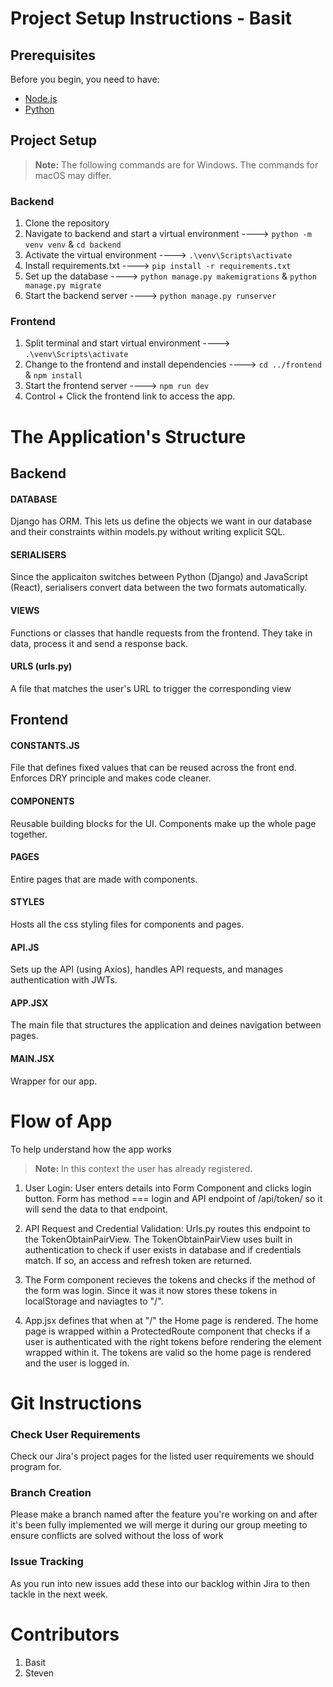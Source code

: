 # Project Setup Instructions - Basit


## Prerequisites

Before you begin, you need to have:
- [Node.js](https://nodejs.org/en/)
- [Python](https://www.python.org/downloads/)


## Project Setup 

> **Note:** The following commands are for Windows. The commands for macOS may differ.

### Backend
1. Clone the repository
2. Navigate to backend and start a virtual environment ----> `python -m venv venv` & `cd backend`
3. Activate the virtual environment ----> `.\venv\Scripts\activate`
4. Install requirements.txt ----> `pip install -r requirements.txt`
5. Set up the database ----> `python manage.py makemigrations` & `python manage.py migrate`
6. Start the backend server ----> `python manage.py runserver`

### Frontend
1. Split terminal and start virtual environment ----> `.\venv\Scripts\activate`
2. Change to the frontend and install dependencies ----> `cd ../frontend` & `npm install`
3. Start the frontend server ----> `npm run dev`
4. Control + Click the frontend link to access the app.


# The Application's Structure 

## Backend

#### DATABASE
Django has ORM. This lets us define the objects we want in our database and their constraints within models.py without writing explicit SQL.

#### SERIALISERS 
Since the applicaiton switches between Python (Django) and JavaScript (React), serialisers convert data between the two formats automatically.

#### VIEWS 
Functions or classes that handle requests from the frontend. They take in data, process it and send a response back.

#### URLS (urls.py) 
A file that matches the user's URL to trigger the corresponding view 


## Frontend

#### CONSTANTS.JS 
File that defines fixed values that can be reused across the front end. Enforces DRY principle and makes code cleaner.

#### COMPONENTS 
Reusable building blocks for the UI. Components make up the whole page together.

#### PAGES 
Entire pages that are made with components.

#### STYLES 
Hosts all the css styling files for components and pages.

#### API.JS 
Sets up the API (using Axios), handles API requests, and manages authentication with JWTs.

#### APP.JSX 
The main file that structures the application and deines navigation between pages.

#### MAIN.JSX 
Wrapper for our app.






# Flow of App
To help understand how the app works
> **Note:** In this context the user has already registered.

1. User Login:
User enters details into Form Component and clicks login button. Form has method === login and API endpoint of /api/token/ so it will send the data to that endpoint.

2. API Request and Credential Validation:
Urls.py routes this endpoint to the TokenObtainPairView. The TokenObtainPairView uses built in authentication to check if user exists in database and if credentials match. If so, an access and refresh token are returned.

3. The Form component recieves the tokens and checks if the method of the form was login. Since it was it now stores these tokens in localStorage and naviagtes to "/".

4. App.jsx defines that when at "/" the Home page is rendered. The home page is wrapped within a ProtectedRoute component that checks if a user is authenticated with the right tokens before rendering the element wrapped within it. The tokens are valid so the home page is rendered and the user is logged in.


# Git Instructions

### Check User Requirements
Check our Jira's project pages for the listed user requirements we should program for.

### Branch Creation
Please make a branch named after the feature you're working on and after it's been fully implemented we will merge it during our group meeting to ensure conflicts are solved without the loss of work

### Issue Tracking
As you run into new issues add these into our backlog within Jira to then tackle in the next week.

# Contributors
1. Basit
2. Steven
